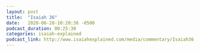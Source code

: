```yaml
---
layout: post
title:  "Isaiah 36"
date:   2020-06-28-10:20:36 -0500
podcast_duration: 00:25:30
categories: isaiah-explained
podcast_link: http://www.isaiahexplained.com/media/commentary/Isaiah36.mp3
---
```


